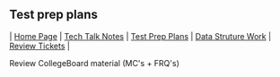 ## Test prep plans
| [Home Page](..) | [Tech Talk Notes](../Tech%20Talk%20Notes) | [Test Prep Plans](../Test%20Prep%20Plans) | [Data Struture Work](../Data%20Structure%20Work) | [Review Tickets](../Review%20Tickets) |

Review CollegeBoard material (MC's + FRQ's)